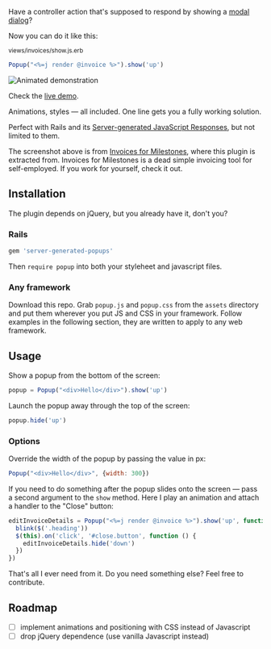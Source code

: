 Have a controller action that's supposed to respond by showing a [modal dialog](https://en.wikipedia.org/wiki/Modal_window)? 

Now you can do it like this:

<sub>views/invoices/show.js.erb<sub>
```javascript
Popup("<%=j render @invoice %>").show('up')
```

![Animated demonstration](http://i.giphy.com/3oEjI0kLsPZ7u6l8ru.gif)

Check the [live demo](https://colorfulfool.github.io/server-generated-popups/demo/).

Animations, styles — all included. One line gets you a fully working solution.

Perfect with Rails and its [Server-generated JavaScript Responses](https://signalvnoise.com/posts/3697-server-generated-javascript-responses), but not limited to them.

The screenshot above is from [Invoices for Milestones](http://invoicesformilestones.com), where this plugin is extracted from. Invoices for Milestones is a dead simple invoicing tool for self-employed. If you work for yourself, check it out.

## Installation

The plugin depends on jQuery, but you already have it, don't you?

### Rails

```ruby
gem 'server-generated-popups'
```

Then `require popup` into both your styleheet and javascript files.

### Any framework

Download this repo. Grab `popup.js` and `popup.css` from the `assets` directory and put them wherever you put JS and CSS in your framework. Follow examples in the following section, they are written to apply to any web framework.

## Usage

Show a popup from the bottom of the screen:

```javascript
popup = Popup("<div>Hello</div>").show('up')
```

Launch the popup away through the top of the screen:

```javascript
popup.hide('up')
```

### Options

Override the width of the popup by passing the value in px:

```javascript
Popup("<div>Hello</div>", {width: 300})
```

If you need to do something after the popup slides onto the screen — pass a second argument to the `show` method. Here I play an animation and attach a handler to the "Close" button:

```javascript
editInvoiceDetails = Popup("<%=j render @invoice %>").show('up', function () {
  blink($('.heading'))
  $(this).on('click', '#close.button', function () {
  	editInvoiceDetails.hide('down')
  })
})
```

That's all I ever need from it. Do you need something else? Feel free to contribute.

## Roadmap

- [ ] implement animations and positioning with CSS instead of Javascript
- [ ] drop jQuery dependence (use vanilla Javascript instead)
